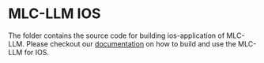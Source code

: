 # MLC-LLM IOS

The folder contains the source code for building ios-application of MLC-LLM.
Please checkout our [documentation](https://mlc.ai/mlc-llm/docs/deploy/ios.html) on how to build and use the MLC-LLM for IOS.
